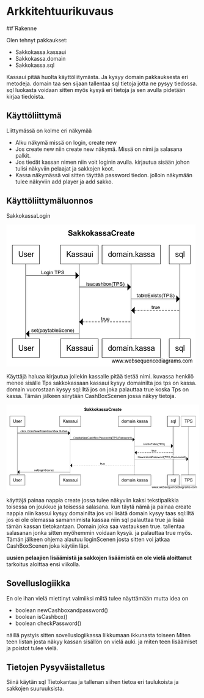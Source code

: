 # Arkkitehtuurikuvaus

##´Rakenne

Olen tehnyt pakkaukset:
* Sakkokassa.kassaui
* Sakkokassa.domain
* Sakkokassa.sql 

Kassaui pitää huolta käyttöliitymästa.
Ja kysyy domain pakkauksesta eri metodeja.
domain taa sen sijaan tallentaa sql tietoja jotta ne pysyy tiedossa.
sql luokasta voidaan sitten myös kysyä eri tietoja ja sen avulla pidetään kirjaa tiedoista.

## Käyttöliittymä

Liittymässä on kolme eri näkymää
* Alku näkymä missä on login, create new 
* Jos create new niin create new näkymä. Missä on nimi ja salasana palkit.
* Jos tiedät kassan nimen niin voit loginin avulla. kirjautua sisään johon tulisi näkyviin pelaajat ja sakkojen koot.
* Kassa näkymässä voi sitten täyttää password tiedon. jolloin näkymään tulee näkyviin add player ja add sakko. 

## Käyttöliittymäluonnos
SakkokassaLogin

![Luonnos](Kuvat/SakkokassaLogin.PNG)

Käyttäjä haluaa kirjautua jollekin kassalle pitää tietää nimi. kuvassa henkilö menee sisälle Tps sakkokassaan
kassaui kysyy domainilta jos tps on kassa. domain vuorostaan kysyy sql:lltä jos on joka palauttaa true koska Tps on kassa.
Tämän jälkeen siirytään CashBoxScenen jossa näkyy tietoja.

![Luonnos](Kuvat/SakkokassaCreate.PNG)

käyttäjä painaa nappia create jossa tulee näkyviin kaksi tekstipalkkia toisessa on joukkue ja toisessa salasana.
kun täytä nämä ja painaa create nappia niin kassui kysyy domainilta jos voi lisätä domain kysyy taas sql:lltä 
jos ei ole olemassa samannimista kassaa niin sql palauttaa true ja lisää tämän kassan tietokantaan.
Domain joka saa vastauksen true. tallentaa salasanan jonka sitten myöhemmin voidaan kysyä.
ja palauttaa true myös. 
Tämän jälkeen ohjema alautuu loginScenen josta sitten voi jatkaa CashBoxScenen joka käytiin läpi.

**uusien pelaajien lisäämistä ja sakkojen lisäämistä en ole vielä aloittanut**
tarkoitus aloittaa ensi viikolla.

## Sovelluslogiikka

En ole ihan vielä miettinyt valmiiksi miltä tulee näyttämään mutta idea on 

* boolean newCashboxandpassword()
* boolean isCashbox() 
* boolean checkPassword()

näillä pystyis sitten sovelluslogiikassa liikkumaan ikkunasta toiseen
Miten teen listan josta näkyy kassan sisällön on vielä auki. 
ja miten teen lisäämiset ja poistot tulee vielä.

## Tietojen Pysyväistalletus

Siinä käytän sql Tietokantaa ja tallenan siihen tietoa eri taulukoista ja sakkojen suuruuksista.

  
